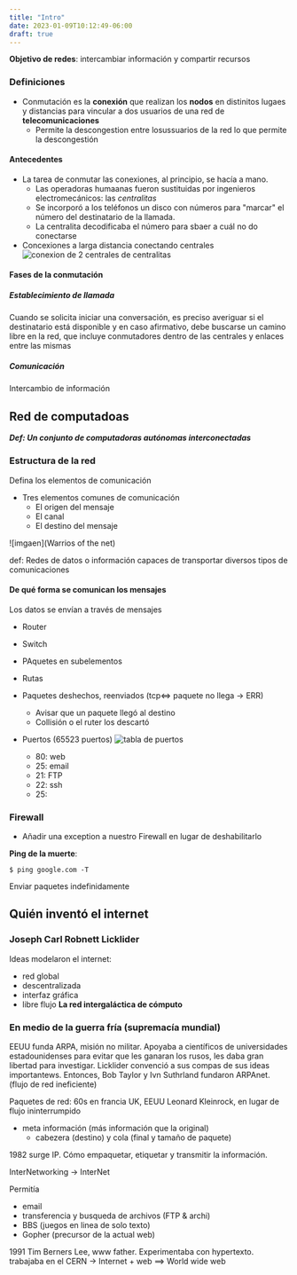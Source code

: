 ```yaml
---
title: "Intro"
date: 2023-01-09T10:12:49-06:00
draft: true
---
```


**Objetivo de redes**: intercambiar información y compartir recursos
### Definiciones

+ Conmutación es la **conexión** que realizan los **nodos** en distinitos lugaes y distancias para vincular a dos usuarios de una red de **telecomunicaciones**
    + Permite la descongestion entre losussuarios de la red lo que permite la descongestión

#### Antecedentes

+ La tarea de conmutar las conexiones, al principio, se hacía a mano. 
    + Las operadoras humaanas fueron sustituidas por ingenieros electromecánicos: las *centralitas*
    + Se incorporó a los teléfonos un disco con números para "marcar" el número del destinatario de la llamada.
    + La centralita decodificaba el número para sbaer a cuál no do conectarse
+ Concexiones a larga distancia conectando centrales
![conexion de 2 centrales de centralitas]()

#### Fases de la conmutación

##### Establecimiento de llamada

Cuando se solicita iniciar una conversación, es preciso averiguar si el destinatario está disponible y en caso afirmativo, debe buscarse un camino libre en la red, que incluye conmutadores dentro de las centrales y enlaces entre las mismas

##### Comunicación

Intercambio de información

## Red de computadoas

***Def: Un conjunto de computadoras autónomas interconectadas***

### Estructura de la red

Defina los elementos de comunicación
+ Tres elementos comunes de comunicación
    + El origen del mensaje
    + El canal
    + El destino del mensaje

<!-- TODO: ver guerreros de la red -->
![imgaen](Warrios of the net)

def: Redes de datos o información capaces de transportar diversos tipos de comunicaciones

#### De qué forma se comunican los mensajes

Los datos se envían a través de mensajes

+ Router
+ Switch
+ PAquetes en subelementos
+ Rutas
+ Paquetes deshechos, reenviados (tcp<=> paquete no llega -> ERR)
    + Avisar que un paquete llegó al destino
    + Collisión o el ruter los descartó

+ Puertos (65523 puertos) ![tabla de puertos]()
    + 80: web
    + 25: email
    + 21: FTP
    + 22: ssh
    + 25:

<!-- TODO: investigar que es un firewall -->
### Firewall

+ Añadir una exception a nuestro Firewall en lugar de deshabilitarlo

**Ping de la muerte**:
```
$ ping google.com -T
```
Enviar paquetes indefinidamente

## Quién inventó el internet

### Joseph Carl Robnett Licklider

Ideas modelaron el internet:
+ red global
+ descentralizada 
+ interfaz gráfica
+ libre flujo
**La red intergaláctica de cómputo**

### En medio de la guerra fría (supremacía mundial)

EEUU funda ARPA, misión no militar. Apoyaba a científicos de universidades estadounidenses para evitar que les ganaran los rusos, les daba gran libertad para investigar. Licklider convenció a sus compas de sus ideas importantews. Entonces, Bob Taylor y Ivn Suthrland fundaron ARPAnet. (flujo de red ineficiente)

Paquetes de red: 60s en francia UK, EEUU Leonard Kleinrock, en lugar de flujo ininterrumpido
+ meta información (más información que la original)
  + cabezera (destino) y cola (final y tamaño de paquete)

1982 surge IP. Cómo empaquetar, etiquetar y transmitir la información.

InterNetworking -> InterNet

Permitía
+ email
+ transferencia y busqueda de archivos (FTP & archi) 
+ BBS (juegos en linea de solo texto)
+ Gopher (precursor de la actual web)

1991 Tim Berners Lee, www father. Experimentaba con hypertexto. trabajaba en el CERN -> Internet + web ==> World wide web
